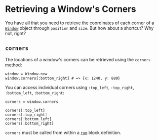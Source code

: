 # Retrieving a Window's Corners

You have all that you need to retrieve the coordinates of each corner of a [`Window`](/deep-dive/window.md) object through `position` and `size`. But how about a shortcut? Why not, right?

## `corners`

The locations of a window's corners can be retrieved using the `corners` method:

```crystal
window = Window.new
window.corners[:bottom_right] # => {x: 1240, y: 880}
```
You can access individual corners using `:top_left`, `:top_right`, `:bottom_left`, `:bottom_right`:

```crystal
corners = window.corners
 
corners[:top_left]
corners[:top_right]
corners[:bottom_left]
corners[:bottom_right]
```
 
`corners` must be called from within a [`run`](/the-run-block.md) block definition. 
